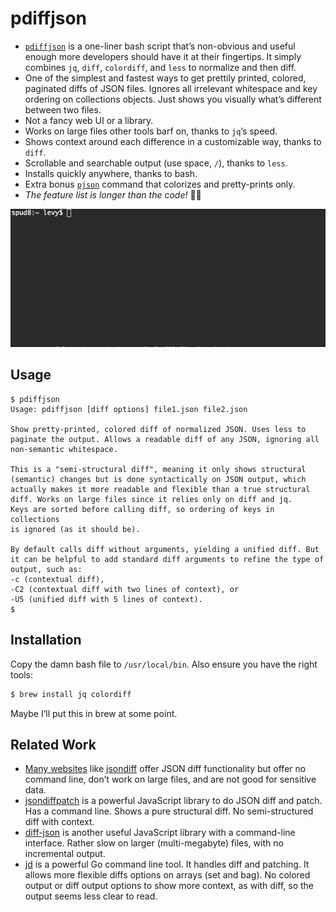 # pdiffjson

- [`pdiffjson`](pdiffjson) is a one-liner bash script that’s non-obvious and useful enough more developers
  should have it at their fingertips.
  It simply combines `jq`, `diff`, `colordiff`, and `less` to normalize and then diff.
- One of the simplest and fastest ways to get prettily printed, colored, paginated diffs of
  JSON files. Ignores all irrelevant whitespace and key ordering on collections objects.
  Just shows you visually what’s different between two files.
- Not a fancy web UI or a library.
- Works on large files other tools barf on, thanks to `jq`’s speed.
- Shows context around each difference in a customizable way, thanks to `diff`.
- Scrollable and searchable output (use space, `/`), thanks to `less`.
- Installs quickly anywhere, thanks to bash.
- Extra bonus [`pjson`](pjson) command that colorizes and pretty-prints only.
- *The feature list is longer than the code!*
  🤯😀

![example usage](images/example.gif)

## Usage

    $ pdiffjson
    Usage: pdiffjson [diff options] file1.json file2.json

    Show pretty-printed, colored diff of normalized JSON. Uses less to
    paginate the output. Allows a readable diff of any JSON, ignoring all
    non-semantic whitespace.

    This is a "semi-structural diff", meaning it only shows structural
    (semantic) changes but is done syntactically on JSON output, which
    actually makes it more readable and flexible than a true structural
    diff. Works on large files since it relies only on diff and jq.
    Keys are sorted before calling diff, so ordering of keys in collections
    is ignored (as it should be).

    By default calls diff without arguments, yielding a unified diff. But
    it can be helpful to add standard diff arguments to refine the type of
    output, such as:
    -c (contextual diff),
    -C2 (contextual diff with two lines of context), or
    -U5 (unified diff with 5 lines of context).
    $

## Installation

Copy the damn bash file to `/usr/local/bin`. Also ensure you have the right tools:

```bash
$ brew install jq colordiff
```

Maybe I’ll put this in brew at some point.

## Related Work

- [Many websites](https://www.google.com/search?q=json+diff) like
  [jsondiff](https://github.com/zgrossbart/jdd) offer JSON diff functionality but offer no
  command line, don’t work on large files, and are not good for sensitive data.
- [jsondiffpatch](https://github.com/benjamine/jsondiffpatch) is a powerful JavaScript library
  to do JSON diff and patch.
  Has a command line.
  Shows a pure structural diff.
  No semi-structured diff with context.
- [diff-json](https://github.com/andreyvit/json-diff) is another useful JavaScript library with
  a command-line interface.
  Rather slow on larger (multi-megabyte) files, with no incremental output.
- [jd](https://github.com/josephburnett/jd) is a powerful Go command line tool.
  It handles diff and patching.
  It allows more flexible diffs options on arrays (set and bag).
  No colored output or diff output options to show more context, as with diff, so the output
  seems less clear to read.
